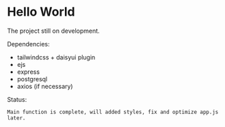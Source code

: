 # Hello World

The project still on development.

Dependencies:

- tailwindcss + daisyui plugin
- ejs
- express
- postgresql
- axios (if necessary)

Status:

```
Main function is complete, will added styles, fix and optimize app.js later.
```

